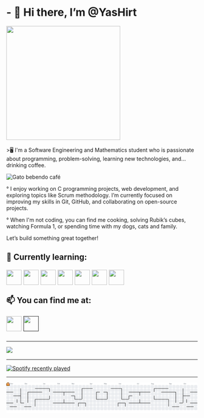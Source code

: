 <h1> - 👋 Hi there, I’m @YasHirt </h1>

 



 <img src="https://github.com/user-attachments/assets/34a1a4dd-19a1-4201-ae83-3706e8a5113e" width="300" height="300">


  <p> >🖥️ I'm a Software Engineering and Mathematics student who is passionate about programming, problem-solving, learning new technologies, and... drinking coffee.  </p>

<img src="https://media1.tenor.com/m/WbZo8bqB6N4AAAAd/stardew-valley-coffee.gif" alt="Gato bebendo café" width="200" height="200"/>




° I enjoy working on C programming projects, web development, and exploring topics like Scrum methodology.
 I’m currently focused on improving my skills in Git, GitHub, and collaborating on open-source projects.

° When I'm not coding, you can find me cooking, solving Rubik’s cubes, watching Formula 1, or spending time with my dogs, cats and family.

Let’s build something great together!

<h2>
🌱 Currently learning:


 
 <img src="https://cdn.jsdelivr.net/gh/devicons/devicon@latest/icons/php/php-original.svg" width="40" height="40">  <img src="https://cdn.jsdelivr.net/gh/devicons/devicon@latest/icons/c/c-original.svg"  width="40" height="40">  <img src="https://cdn.jsdelivr.net/gh/devicons/devicon@latest/icons/json/json-original.svg" width="40" height="40">   <img src="https://cdn.jsdelivr.net/gh/devicons/devicon@latest/icons/python/python-original.svg" width="40" height="40">  <img src="https://cdn.jsdelivr.net/gh/devicons/devicon@latest/icons/github/github-original.svg" width="40" height="40">  <img src="https://cdn.jsdelivr.net/gh/devicons/devicon@latest/icons/css3/css3-original.svg" width="40" height="40">   <img src="https://cdn.jsdelivr.net/gh/devicons/devicon@latest/icons/html5/html5-original.svg" width="40" height="40"> 

 📫 You can find me at:
 
 <a href="https://www.linkedin.com/public-profile/settings?trk=d_flagship3_profile_self_view_public_profile" target="blank"> <img src="https://cdn.jsdelivr.net/gh/devicons/devicon@latest/icons/linkedin/linkedin-original.svg" target="blank" width="40" height="40"></a>          <a href="" target="blank"> <img src="https://github.com/user-attachments/assets/240ff953-6073-42bf-b88c-dc69b0ea40db" width="40" height="40"> </a>
 </h2>

---

<a href="https://github.com/YasHirt">
<img loading="lazy" height="180em" src="https://github-readme-stats.vercel.app/api/top-langs/?username=YasHirt&layout=compact&langs_count=7&theme=dracula"/>
 
 ---
 
<div align="left">
  <a href="https://open.spotify.com/user/Yas">
    <img src="https://spotify-recently-played-readme.vercel.app/api?user=225kynduh6ljbtm3xrcde363y" alt="Spotify recently played"  />
  </a>
</div>

---
 <div>
<picture>
  <source media="(prefers-color-scheme: dark)" srcset="https://raw.githubusercontent.com/YasHirt/YasHirt/output/pacman-contribution-graph-dark.svg">
  <source media="(prefers-color-scheme: light)" srcset="https://raw.githubusercontent.com/YasHirt/YasHirt/output/pacman-contribution-graph.svg">
  <img alt="pacman contribution graph" src="https://raw.githubusercontent.com/YasHirt/YasHirt/output/pacman-contribution-graph.svg">
</picture>
  </div>

 

          


